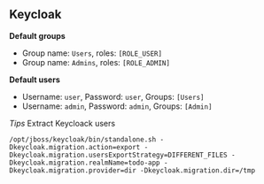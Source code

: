 
## Keycloak

**Default groups**
* Group name: `Users`, roles: `[ROLE_USER]`
* Group name: `Admins`, roles: `[ROLE_ADMIN]`

**Default users**
* Username: `user`, Password: `user`, Groups: `[Users]`
* Username: `admin`, Password: `admin`, Groups: `[Admin]`

_Tips_
Extract Keycloack users
```
/opt/jboss/keycloak/bin/standalone.sh -Dkeycloak.migration.action=export -Dkeycloak.migration.usersExportStrategy=DIFFERENT_FILES -Dkeycloak.migration.realmName=todo-app -Dkeycloak.migration.provider=dir -Dkeycloak.migration.dir=/tmp
```